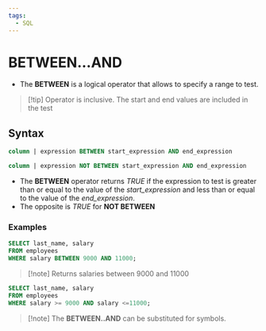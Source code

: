 ```yaml
---
tags:
  - SQL
---
```

# BETWEEN...AND
- The **BETWEEN** is a logical operator that allows to specify a range to test.

> [!tip] Operator is inclusive. The start and end values are included in the test

## Syntax
```SQL
column | expression BETWEEN start_expression AND end_expression
```
```SQL
column | expression NOT BETWEEN start_expression AND end_expression
```

- The **BETWEEN** operator returns *TRUE* if the expression to test is greater than or equal to the value of the *start_expression* and less than or equal to the value of the *end_expression*.
- The opposite is *TRUE* for **NOT BETWEEN**

### Examples 
```SQL
SELECT last_name, salary
FROM employees
WHERE salary BETWEEN 9000 AND 11000;
```
>[!note] Returns salaries between 9000 and 11000

```SQL
SELECT last_name, salary
FROM employees
WHERE salary >= 9000 AND salary <=11000;
```
> [!note] The **BETWEEN..AND** can be substituted for symbols.


